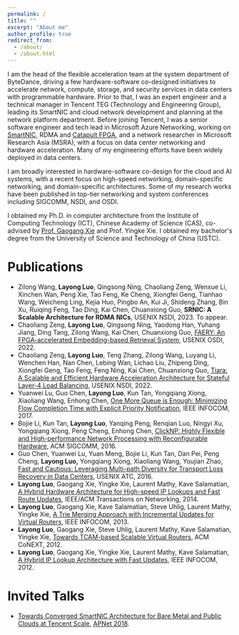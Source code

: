 ```yaml
---
permalink: /
title: ""
excerpt: "About me"
author_profile: true
redirect_from: 
  - /about/
  - /about.html
---
```


I am the head of the flexible acceleration team at the system department of ByteDance, driving a few hardware-software co-designed initiatives to accelerate network, compute, storage, and security services in data centers with programmable hardware. Prior to that, I was an expert engineer and a technical manager in Tencent TEG (Technology and Engineering Group), leading its SmartNIC and cloud network development and planning at the network platform department. Before joining Tencent, I was a senior software engineer and tech lead in Microsoft Azure Networking, working on [SmartNIC](https://www.microsoft.com/en-us/research/project/azure-smartnic/), RDMA and [Catapult FPGA](https://www.microsoft.com/en-us/research/project/project-catapult/), and a network researcher in Microsoft Research Asia (MSRA), with a focus on data center networking and hardware acceleration. Many of my engineering efforts have been widely deployed in data centers. 

I am broadly interested in hardware-software co-design for the cloud and AI systems, with a recent focus on high-speed networking, domain-specific networking, and domain-specific architectures. Some of my research works have been published in top-tier networking and system conferences including SIGCOMM, NSDI, and OSDI.  

I obtained my Ph.D. in computer architecture from the Institute of Computing Technology (ICT), Chinese Academy of Science (CAS), co-advised by [Prof. Gaogang Xie](https://people.ucas.ac.cn/~_xie?language=en) and Prof. Yingke Xie.  I obtained my bachelor's degree from the University of Science and Technology of China (USTC). 

Publications
======

- Zilong Wang, **Layong Luo**, Qingsong Ning, Chaoliang Zeng, Wenxue Li, Xinchen Wan, Peng Xie,  Tao Feng, Ke Cheng, Xiongfei Geng, Tianhao Wang, Weicheng Ling, Kejia Huo, Pingbo An, Kui Ji,  Shideng Zhang, Bin Xu, Ruiqing Feng, Tao Ding, Kai Chen, Chuanxiong Guo, **SRNIC: A Scalable Architecture for RDMA NICs**, USENIX NSDI, 2023. To appear.  
- Chaoliang Zeng, **Layong Luo**, Qingsong Ning, Yaodong Han, Yuhang Jiang, Ding Tang, Zilong Wang, Kai Chen, Chuanxiong Guo, [FAERY: An FPGA-accelerated Embedding-based Retrieval System](https://www.usenix.org/conference/osdi22/presentation/zeng), USENIX OSDI, 2022.  
- Chaoliang Zeng, **Layong Luo**, Teng Zhang, Zilong Wang, Luyang Li, Wenchen Han, Nan Chen, Lebing Wan, Lichao Liu, Zhipeng Ding, Xiongfei Geng, Tao Feng, Feng Ning, Kai Chen, Chuanxiong Guo, [Tiara: A Scalable and Efficient Hardware Acceleration Architecture for Stateful Layer-4 Load Balancing](https://www.usenix.org/conference/nsdi22/presentation/zeng), USENIX NSDI, 2022.  
- Yuanwei Lu, Guo Chen, **Layong Luo**, Kun Tan, Yongqiang Xiong, Xiaoliang Wang, Enhong Chen, [One More Queue is Enough: Minimizing Flow Completion Time with Explicit Priority Notification](https://ieeexplore.ieee.org/document/8056946), IEEE INFOCOM, 2017.  
- Bojie Li, Kun Tan, **Layong Luo**, Yanqing Peng, Renqian Luo, Ningyi Xu, Yongqiang Xiong, Peng Cheng, Enhong Chen, [ClickNP: Highly Flexible and High-performance Network Processing with Reconfigurable Hardware](https://dl.acm.org/doi/10.1145/2934872.2934897), ACM SIGCOMM, 2016.  
- Guo Chen, Yuanwei Lu, Yuan Meng, Bojie Li, Kun Tan, Dan Pei, Peng Cheng, **Layong Luo,** Yongqiang Xiong, Xiaoliang Wang, Youjian Zhao, [Fast and Cautious: Leveraging Multi-path  Diversity for Transport Loss Recovery in Data Centers](https://www.usenix.org/conference/atc16/technical-sessions/presentation/chen), USENIX ATC, 2016.  
- **Layong Luo**, Gaogang Xie, Yingke Xie, Laurent Mathy, Kave Salamatian, [A Hybrid Hardware  Architecture for High-speed IP Lookups and Fast Route Updates](https://ieeexplore.ieee.org/document/6544293), IEEE/ACM Transactions on  Networking, 2014.  
- **Layong Luo**, Gaogang Xie, Kave Salamatian, Steve Uhlig, Laurent Mathy, Yingke Xie, [A Trie  Merging Approach with Incremental Updates for Virtual Routers](https://ieeexplore.ieee.org/document/6566914?arnumber=6566914), IEEE INFOCOM, 2013.
- **Layong Luo**, Gaogang Xie, Steve Uhlig, Laurent Mathy, Kave Salamatian, Yingke Xie, [Towards TCAM-based Scalable Virtual Routers](https://dl.acm.org/doi/10.1145/2413176.2413186), ACM CoNEXT, 2012.
- **Layong Luo**, Gaogang Xie, Yingke Xie, Laurent Mathy, Kave Salamatian, [A Hybrid IP Lookup Architecture with Fast Updates](https://ieeexplore.ieee.org/document/6195633), IEEE INFOCOM, 2012.

Invited Talks
======

- [Towards Converged SmartNIC Architecture for Bare Metal and Public Clouds at Tencent Scale](https://conferences.sigcomm.org/events/apnet2018/slides/larry.pdf), [APNet 2018](https://conferences.sigcomm.org/events/apnet2018/program.html).


